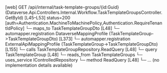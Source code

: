 [web] GET /api/internal/task-template-groups/{id:Guid}  (Dataverse.Api.Controllers.Internal.Workflow.TaskTemplateGroupsController.GetById)  [L45–L53] status=200 [auth=Authentication.MachineToMachinePolicy,Authentication.RequireTenantIdPolicy]
  └─ maps_to TaskTemplateGroupDto [L48]
    └─ automapper.registration DataverseMappingProfile (TaskTemplateGroup->TaskTemplateGroupDto) [L373]
    └─ automapper.registration ExternalApiMappingProfile (TaskTemplateGroup->TaskTemplateGroupDto) [L155]
  └─ calls TaskTemplateGroupRepository.ReadQuery [L48]
  └─ query TaskTemplateGroup [L48]
    └─ reads_from TaskTemplateGroups
  └─ uses_service IControlledRepository<TaskTemplateGroup>
    └─ method ReadQuery [L48]
      └─ ... (no implementation details available)

